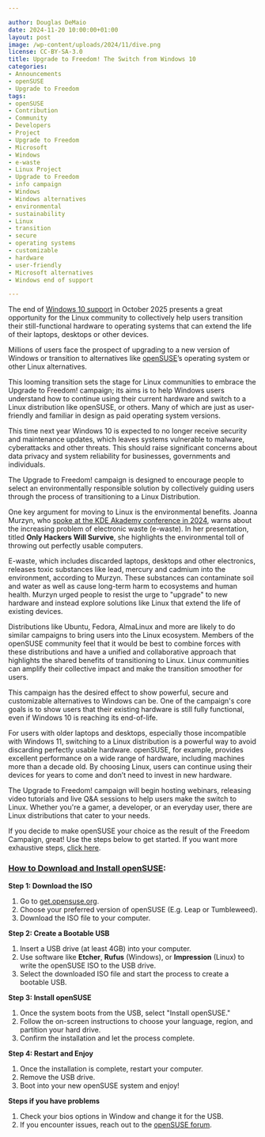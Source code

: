 ```yaml
---

author: Douglas DeMaio
date: 2024-11-20 10:00:00+01:00
layout: post
image: /wp-content/uploads/2024/11/dive.png
license: CC-BY-SA-3.0
title: Upgrade to Freedom! The Switch from Windows 10
categories:
- Announcements
- openSUSE
- Upgrade to Freedom
tags:
- openSUSE
- Contribution
- Community
- Developers
- Project
- Upgrade to Freedom
- Microsoft
- Windows
- e-waste
- Linux Project
- Upgrade to Freedom 
- info campaign
- Windows
- Windows alternatives
- environmental 
- sustainability
- Linux 
- transition
- secure 
- operating systems 
- customizable 
- hardware
- user-friendly 
- Microsoft alternatives
- Windows end of support

---
```


The end of [Windows 10 support](https://support.microsoft.com/en-us/windows/making-the-transition-to-a-new-era-of-computing-235e9399-a563-40f8-be4f-fbe109be74c8) in October 2025 presents a great opportunity for the Linux community to collectively help users transition their still-functional hardware to operating systems that can extend the life of their laptops, desktops or other devices.

Millions of users face the prospect of upgrading to a new version of Windows or transition to alternatives like [openSUSE](https://get.opensuse.org/)’s operating system or other Linux alternatives. 

This looming transition sets the stage for Linux communities to embrace the Upgrade to Freedom! campaign; its aims is to help Windows users understand how to continue using their current hardware and switch to a Linux distribution like openSUSE, or others. Many of which are just as user-friendly and familiar in design as paid operating system versions.

This time next year Windows 10 is expected to no longer receive security and maintenance updates, which leaves systems vulnerable to malware, cyberattacks and other threats. This should raise significant concerns about data privacy and system reliability for businesses, governments and individuals. 

The Upgrade to Freedom! campaign is designed to encourage people to select an environmentally responsible solution by collectively guiding users through the process of transitioning to a Linux Distribution. 

One key argument for moving to Linux is the environmental benefits. Joanna Murzyn, who [spoke at the KDE Akademy conference in 2024](https://www.youtube.com/live/gTxRaBEUe-I?si=CkVy3TAXKZZPNFB9&t=519), warns about the increasing problem of electronic waste (e-waste). In her presentation, titled **Only Hackers Will Survive**, she highlights the environmental toll of throwing out perfectly usable computers.

E-waste, which includes discarded laptops, desktops and other electronics, releases toxic substances like lead, mercury and cadmium into the environment, according to Murzyn. These substances can contaminate soil and water as well as cause long-term harm to ecosystems and human health. Murzyn urged people to resist the urge to "upgrade" to new hardware and instead explore solutions like Linux that extend the life of existing devices.

Distributions like Ubuntu, Fedora, AlmaLinux and more are likely to do similar campaigns to bring users into the Linux ecosystem. Members of the openSUSE community feel that it would be best to combine forces with these distributions and have a unified and collaborative approach that highlights the shared benefits of transitioning to Linux. Linux communities can amplify their collective impact and make the transition smoother for users.

This campaign has the desired effect to show powerful, secure and customizable alternatives to Windows can be. One of the campaign's core goals is to show users that their existing hardware is still fully functional, even if Windows 10 is reaching its end-of-life. 

For users with older laptops and desktops, especially those incompatible with Windows 11, switching to a Linux distribution is a powerful way to avoid discarding perfectly usable hardware. openSUSE, for example, provides excellent performance on a wide range of hardware, including machines more than a decade old. By choosing Linux, users can continue using their devices for years to come and don’t need to invest in new hardware.

The Upgrade to Freedom! campaign will begin hosting webinars, releasing video tutorials and live Q&A sessions to help users make the switch to Linux. Whether you're a gamer, a developer, or an everyday user, there are Linux distributions that cater to your needs.

If you decide to make openSUSE your choice as the result of the Freedom Campaign, great! Use the steps below to get started. If you want more exhaustive steps, [click here](https://en.opensuse.org/openSUSE:Tumbleweed_installation#Installation).

### [How to Download and Install openSUSE](https://en.opensuse.org/SDB:Live_USB_stick):

**Step 1: Download the ISO**
1. Go to [get.opensuse.org](https://get.opensuse.org/).
2. Choose your preferred version of openSUSE (E.g. Leap or Tumbleweed).
3. Download the ISO file to your computer.

**Step 2: Create a Bootable USB**
1. Insert a USB drive (at least 4GB) into your computer.
2. Use software like **Etcher**, **Rufus** (Windows), or **Impression** (Linux) to write the openSUSE ISO to the USB drive.
3. Select the downloaded ISO file and start the process to create a bootable USB.

**Step 3: Install openSUSE**
1. Once the system boots from the USB, select "Install openSUSE."
2. Follow the on-screen instructions to choose your language, region, and partition your hard drive.
3. Confirm the installation and let the process complete.

**Step 4: Restart and Enjoy**
1. Once the installation is complete, restart your computer.
2. Remove the USB drive.
3. Boot into your new openSUSE system and enjoy!

**Steps if you have problems**
1. Check your bios options in Window and change it for the USB.
2. If you encounter issues, reach out to the [openSUSE forum](https://forums.opensuse.org/).

<meta name="openSUSE, Open Source, development, Windows 10 end of support, Linux transition, Upgrade to Freedom campaign, Linux distributions, e-waste reduction, hardware sustainability, Ubuntu, Fedora, AlmaLinux, environmental benefits, secure operating systems, customizable Linux, Joanna Murzyn, KDE Akademy, electronic waste, open source, Linux alternatives, computer longevity, user-friendly Linux, live tutorials, ISO installation, Leap, Tumbleweed, Linux gaming, Linux for developers" content="HTML,CSS,XML,JavaScript">

